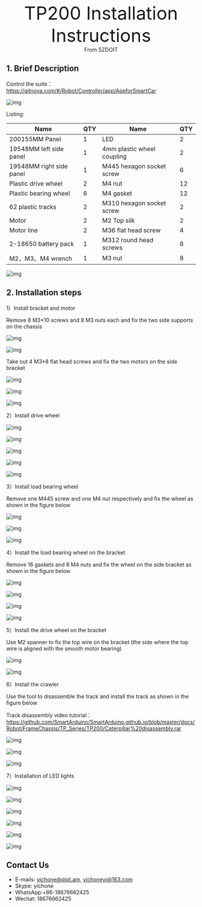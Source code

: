 <center><font size=10> TP200 Installation Instructions </center></font>
<center> From SZDOIT</center>

## 1. Brief Description

Control the suite：https://gitnova.com/#/Robot/Controller/app/AppforSmartCar

![img](wps1.jpg) 

Listing:

| Name                     | QTY  | Name                       | QTY  |
| ------------------------ | ---- | -------------------------- | ---- |
| 200155MM Panel           | 1    | LED                        | 2    |
| 19548MM left side panel  | 1    | 4mm plastic wheel coupling | 2    |
| 19548MM right side panel | 1    | M445 hexagon socket screw  | 6    |
| Plastic drive wheel      | 2    | M4 nut                     | 12   |
| Plastic bearing wheel    | 6    | M4 gasket                  | 12   |
| 62 plastic tracks        | 2    | M310 hexagon socket screw  | 2    |
| Motor                    | 2    | M2 Top silk                | 2    |
| Motor line               | 2    | M36 flat head screw        | 4    |
| 2-18650 battery pack     | 1    | M312 round head screws     | 8    |
| M2、M3、M4 wrench        | 1    | M3 nut                     | 8    |

![img](wps2.png) 

## 2. Installation steps

1）Install bracket and motor

Remove 8 M3*10 screws and 8 M3 nuts each and fix the two side supports on the chassis

![img](wps3.jpg) 

![img](wps4.jpg) 

Take out 4 M3*8 flat head screws and fix the two motors on the side bracket

![img](wps5.jpg) 

![img](wps6.jpg) 

![img](wps7.jpg) 

2）Install drive wheel

![img](wps8.jpg) 

![img](wps9.jpg) 

![img](wps10.jpg) 

![img](wps11.jpg) 

![img](wps12.jpg) 

3）Install load bearing wheel

Remove one M445 screw and one M4 nut respectively and fix the wheel as shown in the figure below

![img](wps13.jpg) 

![img](wps14.jpg) 

![img](wps15.jpg) 

4）Install the load bearing wheel on the bracket

Remove 16 gaskets and 8 M4 nuts and fix the wheel on the side bracket as shown in the figure below

![img](wps16.jpg) 

![img](wps17.jpg) 

![img](wps18.jpg) 

![img](wps19.jpg) 

5）Install the drive wheel on the bracket

Use M2 spanner to fix the top wire on the bracket (the side where the top wire is aligned with the smooth motor bearing)

![img](wps20.jpg) 

![img](wps21.jpg) 

6）Install the crawler

Use the tool to disassemble the track and install the track as shown in the figure below

Track disassembly video tutorial：https://github.com/SmartArduino/SmartArduino.github.io/blob/master/docs/Robot/FrameChassis/TP_Series/TP200/Caterpillar%20disassembly.rar

![img](wps22.jpg) 

![img](wps23.jpg) 

![img](wps24.jpg) 

7）Installation of LED lights

![img](wps25.jpg) 

![img](wps26.jpg) 

![img](wps27.jpg) 

![img](wps28.jpg) 

![img](wps29.jpg)

![img](wps30.jpg) 

## Contact Us

- E-mails: [yichone@doit.am](mailto:yichone@doit.am), [yichoneyi@163.com](mailto:yichoneyi@163.com)
- Skype: yichone
- WhatsApp:+86-18676662425
- Wechat: 18676662425

